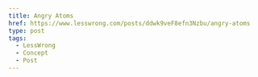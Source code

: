 ```yaml
---
title: Angry Atoms
href: https://www.lesswrong.com/posts/ddwk9veF8efn3Nzbu/angry-atoms
type: post
tags:
  - LessWrong
  - Concept
  - Post
---
```


